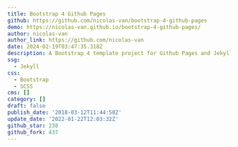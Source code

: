```yaml
---
title: Bootstrap 4 Github Pages
github: https://github.com/nicolas-van/bootstrap-4-github-pages
demo: https://nicolas-van.github.io/bootstrap-4-github-pages/
author: nicolas-van
author_link: https://github.com/nicolas-van
date: 2024-02-19T03:47:35.318Z
description: A Bootstrap 4 template project for Github Pages and Jekyll
ssg:
  - Jekyll
css:
  - Bootstrap
  - SCSS
cms: []
category: []
draft: false
publish_date: '2018-03-12T11:44:58Z'
update_date: '2022-01-22T12:03:32Z'
github_star: 238
github_fork: 437
---
```

